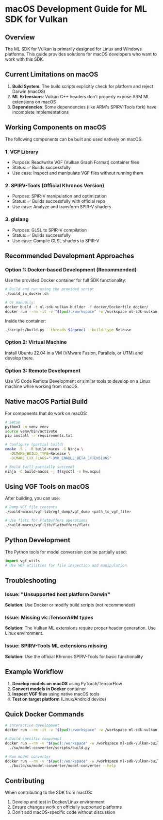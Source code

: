 # macOS Development Guide for ML SDK for Vulkan

## Overview

The ML SDK for Vulkan is primarily designed for Linux and Windows platforms. This guide provides solutions for macOS developers who want to work with this SDK.

## Current Limitations on macOS

1. **Build System**: The build scripts explicitly check for platform and reject Darwin (macOS)
2. **ML Extensions**: Vulkan C++ headers don't properly expose ARM ML extensions on macOS
3. **Dependencies**: Some dependencies (like ARM's SPIRV-Tools fork) have incomplete implementations

## Working Components on macOS

The following components can be built and used natively on macOS:

### 1. VGF Library
- Purpose: Read/write VGF (Vulkan Graph Format) container files
- Status: ✅ Builds successfully
- Use case: Inspect and manipulate VGF files without running them

### 2. SPIRV-Tools (Official Khronos Version)
- Purpose: SPIR-V manipulation and optimization
- Status: ✅ Builds successfully with official repo
- Use case: Analyze and transform SPIR-V shaders

### 3. glslang
- Purpose: GLSL to SPIR-V compilation
- Status: ✅ Builds successfully
- Use case: Compile GLSL shaders to SPIR-V

## Recommended Development Approaches

### Option 1: Docker-based Development (Recommended)

Use the provided Docker container for full SDK functionality:

```bash
# Build and run using the provided script
./build_in_docker.sh

# Or manually:
docker build -t ml-sdk-vulkan-builder -f docker/Dockerfile docker/
docker run --rm -it -v "$(pwd):/workspace" -w /workspace ml-sdk-vulkan-builder
```

Inside the container:
```bash
./scripts/build.py --threads $(nproc) --build-type Release
```

### Option 2: Virtual Machine

Install Ubuntu 22.04 in a VM (VMware Fusion, Parallels, or UTM) and develop there.

### Option 3: Remote Development

Use VS Code Remote Development or similar tools to develop on a Linux machine while working from macOS.

## Native macOS Partial Build

For components that do work on macOS:

```bash
# Setup
python3 -m venv venv
source venv/bin/activate
pip install -r requirements.txt

# Configure (partial build)
cmake -S . -B build-macos -G Ninja \
  -DCMAKE_BUILD_TYPE=Release \
  -DCMAKE_CXX_FLAGS="-DVK_ENABLE_BETA_EXTENSIONS"

# Build (will partially succeed)
ninja -C build-macos -j $(sysctl -n hw.ncpu)
```

## Using VGF Tools on macOS

After building, you can use:

```bash
# Dump VGF file contents
./build-macos/vgf-lib/vgf_dump/vgf_dump <path_to_vgf_file>

# Use flatc for FlatBuffers operations
./build-macos/vgf-lib/flatbuffers/flatc
```

## Python Development

The Python tools for model conversion can be partially used:

```python
import vgf_utils
# Use VGF utilities for file inspection and manipulation
```

## Troubleshooting

### Issue: "Unsupported host platform Darwin"
**Solution**: Use Docker or modify build scripts (not recommended)

### Issue: Missing vk::TensorARM types
**Solution**: The Vulkan ML extensions require proper header generation. Use Linux environment.

### Issue: SPIRV-Tools ML extensions missing
**Solution**: Use the official Khronos SPIRV-Tools for basic functionality

## Example Workflow

1. **Develop models on macOS** using PyTorch/TensorFlow
2. **Convert models in Docker** container
3. **Inspect VGF files** using native macOS tools
4. **Test on target platform** (Linux/Android device)

## Quick Docker Commands

```bash
# Interactive development
docker run --rm -it -v "$(pwd):/workspace" -w /workspace ml-sdk-vulkan-builder bash

# Build specific component
docker run --rm -v "$(pwd):/workspace" -w /workspace ml-sdk-vulkan-builder \
  ./sw/model-converter/scripts/build.py

# Run model converter
docker run --rm -v "$(pwd):/workspace" -w /workspace ml-sdk-vulkan-builder \
  ./build/sw/model-converter/model-converter --help
```

## Contributing

When contributing to the SDK from macOS:
1. Develop and test in Docker/Linux environment
2. Ensure changes work on officially supported platforms
3. Don't add macOS-specific code without discussion
